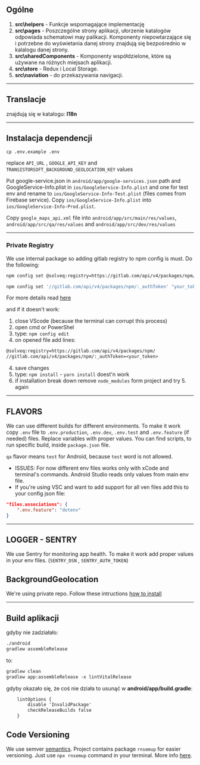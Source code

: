 ## Ogólne

1. __src\helpers__ - Funkcje wspomagające implementację
2. __src\pages__ - Poszczególne strony aplikacji, ułorzenie katalogów odpowiada schematowi may palikacji. Komponenty niepowtarzające się i potrzebne do wyświetania danej strony znajdują się bezpośrednio w kalalogu danej strony.
3. __src\sharedComponents__ - Komponenty współdzielone, które są używane na różnych miejsach aplikacji.
4. __src\store__ - Redux i Local Storage.
5. __src\naviation__ - do przekazywania navigacji.

---
## Translacje

znajdują się w katalogu: __I18n__

---
## Instalacja dependencji

```
cp .env.example .env
```
replace `API_URL` , `GOOGLE_API_KEY` and `TRANSISTORSOFT_BACKGROUND_GEOLOCATION_KEY` values

Put google-service.json in `android/app/google-services.json` path and GoogleService-Info.plist in `ios/GoogleService-Info.plist` and one for test env and rename to `ios/GoogleService-Info-Test.plist` (files comes from Firebase service).
Copy `ios/GoogleService-Info.plist` into `ios/GoogleService-Info-Prod.plist`.

Copy `google_maps_api.xml` file into `android/app/src/main/res/values`, `android/app/src/qa/res/values` and `android/app/src/dev/res/values`

---
### Private Registry

We use internal package so adding gitlab registry to npm config is must. Do the following:

```bash
npm config set @solveq:registry=https://gitlab.com/api/v4/packages/npm/
```

```bash
npm config set '//gitlab.com/api/v4/packages/npm/:_authToken' "your_token"
```

For more details read [here](https://docs.gitlab.com/ee/user/packages/npm_registry/index.html#instance-level-npm-endpoint)

and if it doesn't work:
1. close VScode (because the terminal can corrupt this process)
2. open cmd or PowerShel
2. type: `npm config edit`
3. on opened file add lines:
```txt
@solveq:registry=https://gitlab.com/api/v4/packages/npm/
//gitlab.com/api/v4/packages/npm/:_authToken=<your_token>
```
4. save changes
5. type: `npm install` - `yarn install` doest'n work
6. if installation break down remove `node_modules` form project and try 5. again

---
## FLAVORS

We can use different builds for different environments. To make it work copy `.env` file to `.env.production`, `.env.dev`, `.env.test` and `.env.feature` (if needed) files. Replace variables with proper values.
You can find scripts, to run specific build, inside `package.json` file.

`qa` flavor means `test` for Android, because `test` word is not allowed.

* ISSUES: For now different env files works only with xCode and terminal's commands. Android Studio reads only values from main env file.
* If you're using VSC and want to add support for all ven files add this to your config json file:

```JSON
"files.associations": {
    ".env.feature": "dotenv"
}
```


---
## LOGGER - SENTRY

We use Sentry for monitoring app health. To make it work add proper values in your env files. (`SENTRY_DSN` , `SENTRY_AUTH_TOKEN`)

## BackgroundGeolocation

We're using private repo. Follow these intructions [how to install](https://github.com/transistorsoft/react-native-background-geolocation-android/wiki/Migrating-your-installation-from-Public-package-to-Private-repo:)

---

## Build aplikacji

gdyby nie zadziałało:
```html
./android
gradlew assembleRelease
```

to:
```html
gradlew clean
gradlew app:assembleRelease -x lintVitalRelease
```

gdyby okazało się, że coś nie działa to usunąć w __android/app/build.gradle__:
```html
    lintOptions {
        disable 'InvalidPackage'
        checkReleaseBuilds false
    }
```

## Code Versioning

We use semver [semantics](https://semver.org/). Project contains package `rnsemup` for easier versioning. Just use `npx rnsemup` command in your terminal. More info [here](https://github.com/zmnv/react-native-semver-update).
